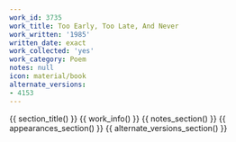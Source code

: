 ```yaml
---
work_id: 3735
work_title: Too Early, Too Late, And Never
work_written: '1985'
written_date: exact
work_collected: 'yes'
work_category: Poem
notes: null
icon: material/book
alternate_versions:
- 4153
---
```


{{ section_title() }}
{{ work_info() }}
{{ notes_section() }}
{{ appearances_section() }}
{{ alternate_versions_section() }}